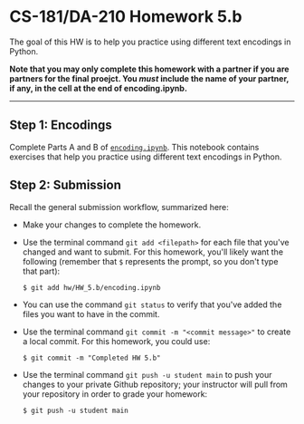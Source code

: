 # CS-181/DA-210 Homework 5.b

The goal of this HW is to help you practice using different text encodings in Python.

**Note that you may only complete this homework with a partner if you are partners for the final proejct.  You _must_ include the name of your partner, if any, in the cell at the end of encoding.ipynb.**

---

## Step 1: Encodings

Complete Parts A and B of [`encoding.ipynb`](encoding.ipynb).  This notebook contains exercises that help you practice using different text encodings in Python.

## Step 2: Submission

Recall the general submission workflow, summarized here:

- Make your changes to complete the homework.

- Use the terminal command `git add <filepath>` for each file that you've changed and want to submit.  For this homework, you'll likely want the following (remember that `$` represents the prompt, so you don't type that part):

    ```
    $ git add hw/HW_5.b/encoding.ipynb
    ```

- You can use the command `git status` to verify that you've added the files you want to have in the commit.

- Use the terminal command `git commit -m "<commit message>"` to create a local commit.  For this homework, you could use:

    ```
    $ git commit -m "Completed HW 5.b"
    ```

- Use the terminal command `git push -u student main` to push your changes to your private Github repository; your instructor will pull from your repository in order to grade your homework:

    ```
    $ git push -u student main
    ```